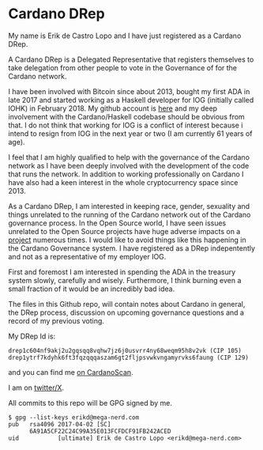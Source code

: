 # Cardano DRep

My name is Erik de Castro Lopo and I have just registered as a Cardano DRep.

A Cardano DRep is a Delegated Representative that registers themselves to take delegation from
other people to vote in the Governance of for the Cardano network.

I have been involved with Bitcoin since about 2013, bought my first ADA in late 2017 and started
working as a Haskell developer for IOG (initially called IOHK) in February 2018. My github account
is [here](https://github.com/erikd/) and my deep involvement with the Cardano/Haskell codebase
should be obvious from that. I do not think that working for IOG is a conflict of interest because
i intend to resign from IOG in the next year or two (I am currently 61 years of age).

I feel that I am highly qualified to help with the governance of the Cardano network as I have been
deeply involved with the development of the code that runs the network. In addition to working
professionally on Cardano I have also had a keen interest in the whole cryptocurrency space since
2013.

As a Cardano DRep, I am interested in keeping race, gender, sexuality and things unrelated to the
running of the Cardano network out of the Cardano governance process. In the Open Source world, I
have seen issues unrelated to the Open Source projects have huge adverse impacts on a
[project](https://www.youtube.com/watch?v=fhttDZ99aiA) numerous times. I would like to avoid things
like this happening in the Cardano Governance system. I have registered as a DRep indepentently
and not as a representative of my employer IOG.

First and foremost I am interested in spending the ADA in the treasury system slowly, carefully and
wisely. Furthermore, I think burning even a small fraction of it would be an incredibly bad idea.

The files in this Github repo, will contain notes about Cardano in general, the DRep process,
discussion on upcoming governance questions and a record of my previous voting.

My DRep Id is:
```
drep1c604nf9akj2u2gqsqq8vqhw7jz6j0usvrr4ny68weqm95h8v2vk (CIP 105)
drep1ytrf7kdyhk6ft3fqzqqqaszam6gt2fljpsvwkvngamyrvks6faung (CIP 129)
```
and you can find me [on CardanoScan](https://cardanoscan.io/drep/drep1ytrf7kdyhk6ft3fqzqqqaszam6gt2fljpsvwkvngamyrvks6faung).

I am on [twitter/X](https://x.com/erikdrep).

All commits to this repo will be GPG signed by me.

```
$ gpg --list-keys erikd@mega-nerd.com
pub   rsa4096 2017-04-02 [SC]
      6A91A5CF22C24C99A35E013FCFDCF91FB242ACED
uid           [ultimate] Erik de Castro Lopo <erikd@mega-nerd.com>
```
